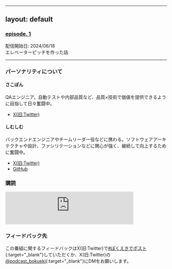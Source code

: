 
---
layout: default
---

### [episode. 1](./0001.md)  
配信開始日: 2024/06/18  
エレベーターピッチを作った話


---

### パーソナリティについて  

#### さこぽん

QAエンジニア。自動テストや内部品質など、品質×技術で価値を提供できるように目指して日々奮闘中。

* [X(旧:Twitter)](https://x.com/__sakopon)

#### しむしむ

バックエンドエンジニアやチームリーダー役などに携わる。ソフトウェアアーキテクチャや設計、ファシリテーションなどに関心が強く、継続して向上するために奮闘中。

* [X(旧:Twitter)](https://x.com/_naoki_ur)
* [GitHub](https://github.com/naokiur)

### 購読
<iframe src="https://podcasters.spotify.com/pod/show/572ili2aiig/embed" height="102px" width="400px" frameborder="0" scrolling="no"></iframe>

### フィードバック先
この番組に関するフィードバックはX(旧:Twitter)で[#ぼくえきでポスト](https://x.com/share?url=https://podcast-bokueki.github.io/bokueki/&hashtags=ぼくえき){:target="_blank"}していただくか、X(旧:Twitter)の[@podcast_bokueki](https://x.com/podcast_bokueki){:target="_blank"}にDMをお願いします。
